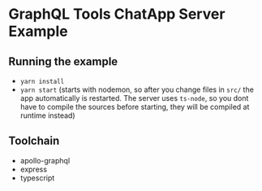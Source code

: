 # GraphQL Tools ChatApp Server Example

## Running the example

* `yarn install`
* `yarn start` (starts with nodemon, so after you change files in `src/` the app automatically is restarted. The server uses `ts-node`, so you dont
  have to compile the sources before starting, they will be compiled at runtime instead)

## Toolchain

* apollo-graphql
* express
* typescript
